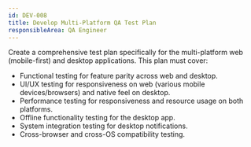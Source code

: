 ```yaml
---
id: DEV-008
title: Develop Multi-Platform QA Test Plan
responsibleArea: QA Engineer
---
```

Create a comprehensive test plan specifically for the multi-platform web (mobile-first) and desktop applications. This plan must cover:
- Functional testing for feature parity across web and desktop.
- UI/UX testing for responsiveness on web (various mobile devices/browsers) and native feel on desktop.
- Performance testing for responsiveness and resource usage on both platforms.
- Offline functionality testing for the desktop app.
- System integration testing for desktop notifications.
- Cross-browser and cross-OS compatibility testing.